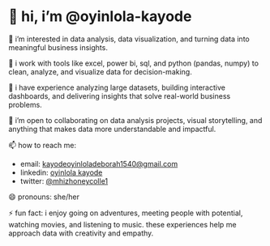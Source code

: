 # 👋 hi, i’m @oyinlola-kayode

👀 i’m interested in data analysis, data visualization, and turning data into meaningful business insights.

🌱 i work with tools like excel, power bi, sql, and python (pandas, numpy) to clean, analyze, and visualize data for decision-making.

💼 i have experience analyzing large datasets, building interactive dashboards, and delivering insights that solve real-world business problems.

💞️ i’m open to collaborating on data analysis projects, visual storytelling, and anything that makes data more understandable and impactful.

📫 how to reach me:  
- email: [kayodeoyinloladeborah1540@gmail.com](mailto:kayodeoyinloladeborah1540@gmail.com)  
- linkedin: [oyinlola kayode](https://www.linkedin.com/in/oyinlola-kayode/)  
- twitter: [@mhizhoneycolle1](https://twitter.com/Mhizhoneycolle1)

😄 pronouns: she/her

⚡ fun fact: i enjoy going on adventures, meeting people with potential, watching movies, and listening to music. these experiences help me approach data with creativity and empathy.


